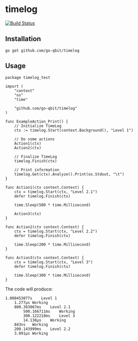 # timelog

[![Build Status](https://travis-ci.org/go-qbit/timelog.svg?branch=master)](https://travis-ci.org/go-qbit/timelog)

## Installation
    go get github.com/go-qbit/timelog

## Usage
    package timelog_test

    import (
        "context"
        "os"
        "time"

        "github.com/go-qbit/timelog"
    )

    func ExampleAction_Print() {
        // Initialize TimeLog
        ctx := timelog.Start(context.Background(), "Level 1")

        // Do some actions
        Action1(ctx)
        Action2(ctx)

        // Finalize TimeLog
        timelog.Finish(ctx)

        // Print information
        timelog.Get(ctx).Analyze().Print(os.Stdout, "\t")
    }

    func Action1(ctx context.Context) {
        ctx = timelog.Start(ctx, "Level 2.1")
        defer timelog.Finish(ctx)

        time.Sleep(500 * time.Millisecond)

        Action3(ctx)
    }

    func Action2(ctx context.Context) {
        ctx = timelog.Start(ctx, "Level 2.2")
        defer timelog.Finish(ctx)
        
        time.Sleep(200 * time.Millisecond)
    }

    func Action3(ctx context.Context) {
        ctx = timelog.Start(ctx, "Level 3")
        defer timelog.Finish(ctx)

        time.Sleep(300 * time.Millisecond)
    }
    
The code will produce:

	1.000453077s	Level 1
		1.277µs	Working
		800.303067ms	Level 2.1
			500.166711ms	Working
			300.122218ms	Level 3
			14.138µs	Working
		843ns	Working
		200.143999ms	Level 2.2
		3.891µs	Working
